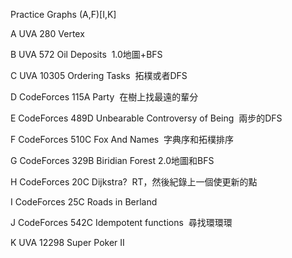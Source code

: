 Practice Graphs
(A,F)[I,K]

A UVA 280	Vertex

B UVA 572	Oil Deposits
  1.0地圖+BFS
  
C UVA 10305	Ordering Tasks
  拓樸或者DFS
  
D	CodeForces 115A	Party
  在樹上找最遠的輩分
  
E	CodeForces 489D	Unbearable Controversy of Being
  兩步的DFS
  
F	CodeForces 510C	Fox And Names
  字典序和拓樸排序
  
G	CodeForces 329B	Biridian Forest
  2.0地圖和BFS
  
H	CodeForces 20C	Dijkstra?
  RT，然後紀錄上一個使更新的點
  
I	CodeForces 25C	Roads in Berland

J	CodeForces 542C	Idempotent functions
  尋找環環環
  
K	UVA 12298	Super Poker II
